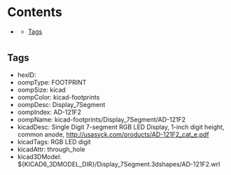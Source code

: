 



Contents
========

* [](#)
	* [Tags](#tags)

# 

## Tags

- hexID: 
- oompType: FOOTPRINT
- oompSize: kicad
- oompColor: kicad-footprints
- oompDesc: Display_7Segment
- oompIndex: AD-121F2
- oompName: kicad-footprints/Display_7Segment/AD-121F2
- kicadDesc: Single Digit 7-segment RGB LED Display, 1-inch digit height, common anode, http://usasyck.com/products/AD-121F2_cat_e.pdf
- kicadTags: RGB LED digit
- kicadAttr: through_hole
- kicad3DModel: ${KICAD6_3DMODEL_DIR}/Display_7Segment.3dshapes/AD-121F2.wrl
